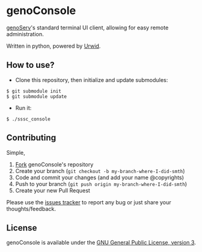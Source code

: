 genoConsole
=======

[genoServ](https://github.com/teh-cmc/genoServ)'s standard terminal UI client, allowing for easy remote administration.

Written in python, powered by [Urwid](https://github.com/wardi/urwid).

## How to use?

- Clone this repository, then initialize and update submodules:

```
$ git submodule init
$ git submodule update
```

- Run it:

```
$ ./sssc_console
```

## Contributing

Simple,

1. [Fork](https://github.com/teh-cmc/genoConsole/fork) genoConsole's repository
2. Create your branch (`git checkout -b my-branch-where-I-did-smth`)
3. Code and commit your changes (and add your name @copyrights)
4. Push to your branch (`git push origin my-branch-where-I-did-smth`)
5. Create your new Pull Request

Please use the [issues tracker](issues) to report any bug or just share your thoughts/feedback.

## License

genoConsole is available under the [GNU General Public License, version 3](COPYING).
